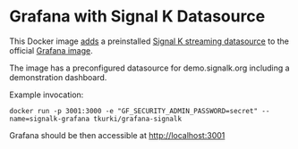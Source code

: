 # Grafana with Signal K Datasource

This Docker image [adds](https://github.com/tkurki/signalk-grafana-datasource/blob/master/Dockerfile) a preinstalled [Signal K streaming datasource](https://github.com/tkurki/signalk-grafana-datasource) to the official [Grafana image](https://hub.docker.com/r/grafana/grafana).

The image has a preconfigured datasource for demo.signalk.org including a demonstration dashboard.

Example invocation:

```
docker run -p 3001:3000 -e "GF_SECURITY_ADMIN_PASSWORD=secret" --name=signalk-grafana tkurki/grafana-signalk
```

Grafana should be then accessible at [http://localhost:3001](http://localhost:3001)


